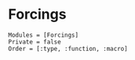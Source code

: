 # Forcings

```@autodocs
Modules = [Forcings]
Private = false
Order = [:type, :function, :macro]
```